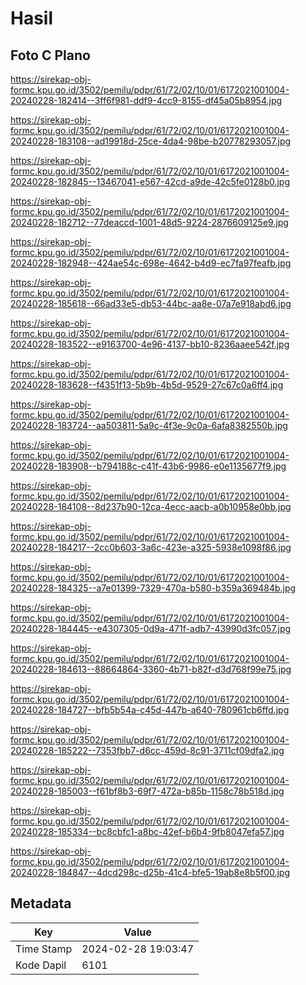 # Hasil

## Foto C Plano

https://sirekap-obj-formc.kpu.go.id/3502/pemilu/pdpr/61/72/02/10/01/6172021001004-20240228-182414--3ff6f981-ddf9-4cc9-8155-df45a05b8954.jpg

https://sirekap-obj-formc.kpu.go.id/3502/pemilu/pdpr/61/72/02/10/01/6172021001004-20240228-183108--ad19918d-25ce-4da4-98be-b20778293057.jpg

https://sirekap-obj-formc.kpu.go.id/3502/pemilu/pdpr/61/72/02/10/01/6172021001004-20240228-182845--13467041-e567-42cd-a9de-42c5fe0128b0.jpg

https://sirekap-obj-formc.kpu.go.id/3502/pemilu/pdpr/61/72/02/10/01/6172021001004-20240228-182712--77deaccd-1001-48d5-9224-2876609125e9.jpg

https://sirekap-obj-formc.kpu.go.id/3502/pemilu/pdpr/61/72/02/10/01/6172021001004-20240228-182948--424ae54c-698e-4642-b4d9-ec7fa97feafb.jpg

https://sirekap-obj-formc.kpu.go.id/3502/pemilu/pdpr/61/72/02/10/01/6172021001004-20240228-185618--66ad33e5-db53-44bc-aa8e-07a7e918abd6.jpg

https://sirekap-obj-formc.kpu.go.id/3502/pemilu/pdpr/61/72/02/10/01/6172021001004-20240228-183522--e9163700-4e96-4137-bb10-8236aaee542f.jpg

https://sirekap-obj-formc.kpu.go.id/3502/pemilu/pdpr/61/72/02/10/01/6172021001004-20240228-183628--f4351f13-5b9b-4b5d-9529-27c67c0a6ff4.jpg

https://sirekap-obj-formc.kpu.go.id/3502/pemilu/pdpr/61/72/02/10/01/6172021001004-20240228-183724--aa503811-5a9c-4f3e-9c0a-6afa8382550b.jpg

https://sirekap-obj-formc.kpu.go.id/3502/pemilu/pdpr/61/72/02/10/01/6172021001004-20240228-183908--b794188c-c41f-43b6-9986-e0e1135677f9.jpg

https://sirekap-obj-formc.kpu.go.id/3502/pemilu/pdpr/61/72/02/10/01/6172021001004-20240228-184108--8d237b90-12ca-4ecc-aacb-a0b10958e0bb.jpg

https://sirekap-obj-formc.kpu.go.id/3502/pemilu/pdpr/61/72/02/10/01/6172021001004-20240228-184217--2cc0b603-3a6c-423e-a325-5938e1098f86.jpg

https://sirekap-obj-formc.kpu.go.id/3502/pemilu/pdpr/61/72/02/10/01/6172021001004-20240228-184325--a7e01399-7329-470a-b580-b359a369484b.jpg

https://sirekap-obj-formc.kpu.go.id/3502/pemilu/pdpr/61/72/02/10/01/6172021001004-20240228-184445--e4307305-0d9a-471f-adb7-43990d3fc057.jpg

https://sirekap-obj-formc.kpu.go.id/3502/pemilu/pdpr/61/72/02/10/01/6172021001004-20240228-184613--88664864-3360-4b71-b82f-d3d768f99e75.jpg

https://sirekap-obj-formc.kpu.go.id/3502/pemilu/pdpr/61/72/02/10/01/6172021001004-20240228-184727--bfb5b54a-c45d-447b-a640-780961cb6ffd.jpg

https://sirekap-obj-formc.kpu.go.id/3502/pemilu/pdpr/61/72/02/10/01/6172021001004-20240228-185222--7353fbb7-d6cc-459d-8c91-3711cf09dfa2.jpg

https://sirekap-obj-formc.kpu.go.id/3502/pemilu/pdpr/61/72/02/10/01/6172021001004-20240228-185003--f61bf8b3-69f7-472a-b85b-1158c78b518d.jpg

https://sirekap-obj-formc.kpu.go.id/3502/pemilu/pdpr/61/72/02/10/01/6172021001004-20240228-185334--bc8cbfc1-a8bc-42ef-b6b4-9fb8047efa57.jpg

https://sirekap-obj-formc.kpu.go.id/3502/pemilu/pdpr/61/72/02/10/01/6172021001004-20240228-184847--4dcd298c-d25b-41c4-bfe5-19ab8e8b5f00.jpg


## Metadata

| Key        | Value               |
| ---------- | ------------------- |
| Time Stamp | 2024-02-28 19:03:47 |
| Kode Dapil | 6101                |



